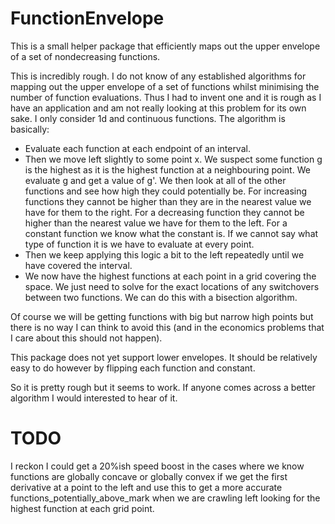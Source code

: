 # FunctionEnvelope

This is a small helper package that efficiently maps out the upper envelope of a set of nondecreasing functions.

This is incredibly rough. I do not know of any established algorithms for mapping out the upper envelope of a set of functions whilst minimising the number of function evaluations. Thus I had to invent one and it is rough as I have an application and am not really looking at this problem for its own sake. I only consider 1d and continuous functions. The algorithm is basically:
* Evaluate each function at each endpoint of an interval.
* Then we move left slightly to some point x. We suspect some function g is the highest as it is the highest function at a neighbouring point. We evaluate g and get a value of g'. We then look at all of the other functions and see how high they could potentially be. For increasing functions they cannot be higher than they are in the nearest value we have for them to the right. For a decreasing function they cannot be higher than the nearest value we have for them to the left. For a constant function we know what the constant is. If we cannot say what type of function it is we have to evaluate at every point.
* Then we keep applying this logic a bit to the left repeatedly until we have covered the interval.
* We now have the highest functions at each point in a grid covering the space. We just need to solve for the exact locations of any switchovers between two functions. We can do this with a bisection algorithm.

Of course we will be getting functions with big but narrow high points but there is no way I can think to avoid this (and in the economics problems that I care about this should not happen).

This package does not yet support lower envelopes. It should be relatively easy to do however by flipping each function and constant.

So it is pretty rough but it seems to work. If anyone comes across a better algorithm I would interested to hear of it.


# TODO

I reckon I could get a 20%ish speed boost in the cases where we know functions are globally concave or globally convex if we get the first derivative at a point to the left and use this to get a more accurate functions_potentially_above_mark when we are crawling left looking for the highest function at each grid point.

